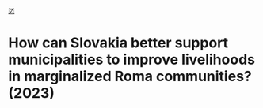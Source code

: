 [🇿](zotero://select/library/items/EP8E55XK)


# How can Slovakia better support municipalities to improve livelihoods in marginalized Roma communities? (2023)

